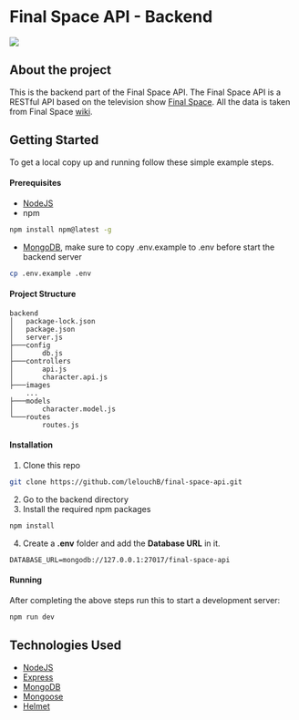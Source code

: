 # Final Space API - Backend

![](https://github.com/lelouchB/final-space-api/blob/main/frontend/static/img/wallpaper2.jpg?raw=true)

## About the project

This is the backend part of the Final Space API. The Final Space API is a RESTful API based on the television show [Final Space](https://en.wikipedia.org/wiki/Final_Space). All the data is taken from Final Space [wiki](https://final-space.fandom.com/wiki/Final_Space_Wiki).

## Getting Started

To get a local copy up and running follow these simple example steps.

#### Prerequisites

- [NodeJS](https://nodejs.org/en/)
- npm

```bash
npm install npm@latest -g
```

- [MongoDB](https://docs.mongodb.com/manual/installation/), make sure to copy .env.example to .env before start the backend server

```bash
cp .env.example .env
```

#### Project Structure

```
backend
│   package-lock.json
│   package.json
│   server.js
├───config
│       db.js
├───controllers
│       api.js
│       character.api.js
├───images
    ...
├───models
│       character.model.js
└───routes
        routes.js
```

#### Installation

1. Clone this repo

```bash
git clone https://github.com/lelouchB/final-space-api.git
```

2. Go to the backend directory
3. Install the required npm packages

```bash
npm install
```

4. Create a **.env** folder and add the **Database URL** in it.

```
DATABASE_URL=mongodb://127.0.0.1:27017/final-space-api
```

#### Running

After completing the above steps run this to start a development server:

```bash
npm run dev
```

## Technologies Used

- [NodeJS](https://nodejs.org/en/)
- [Express](https://expressjs.com/)
- [MongoDB](https://www.mongodb.com/)
- [Mongoose](https://mongoosejs.com/)
- [Helmet](https://www.npmjs.com/package/helmet)
